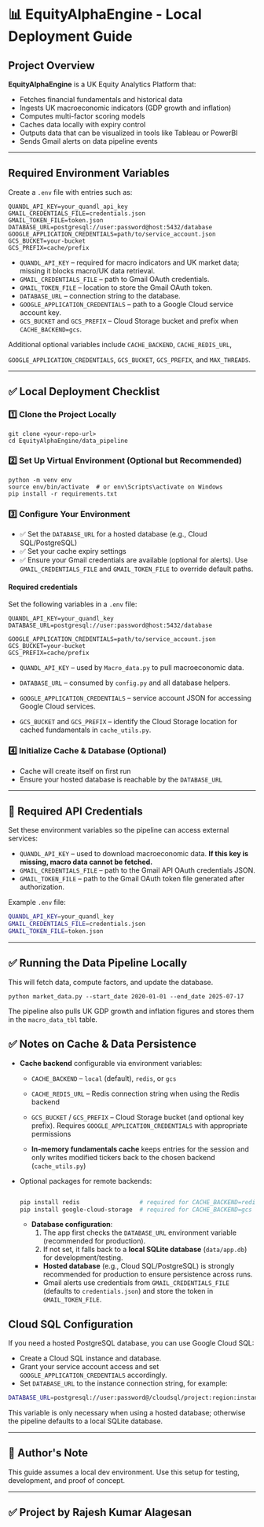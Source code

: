 
# 📊 EquityAlphaEngine - Local Deployment Guide

## Project Overview

**EquityAlphaEngine** is a UK Equity Analytics Platform that:
- Fetches financial fundamentals and historical data
- Ingests UK macroeconomic indicators (GDP growth and inflation)
- Computes multi-factor scoring models
- Caches data locally with expiry control
- Outputs data that can be visualized in tools like Tableau or PowerBI
- Sends Gmail alerts on data pipeline events

---

## Required Environment Variables

Create a `.env` file with entries such as:

```env
QUANDL_API_KEY=your_quandl_api_key
GMAIL_CREDENTIALS_FILE=credentials.json
GMAIL_TOKEN_FILE=token.json
DATABASE_URL=postgresql://user:password@host:5432/database
GOOGLE_APPLICATION_CREDENTIALS=path/to/service_account.json
GCS_BUCKET=your-bucket
GCS_PREFIX=cache/prefix
```

- `QUANDL_API_KEY` – required for macro indicators and UK market data; missing
  it blocks macro/UK data retrieval.
- `GMAIL_CREDENTIALS_FILE` – path to Gmail OAuth credentials.
- `GMAIL_TOKEN_FILE` – location to store the Gmail OAuth token.
- `DATABASE_URL` – connection string to the database.
- `GOOGLE_APPLICATION_CREDENTIALS` – path to a Google Cloud service account key.
- `GCS_BUCKET` and `GCS_PREFIX` – Cloud Storage bucket and prefix when `CACHE_BACKEND=gcs`.

Additional optional variables include `CACHE_BACKEND`, `CACHE_REDIS_URL`,

`GOOGLE_APPLICATION_CREDENTIALS`, `GCS_BUCKET`, `GCS_PREFIX`, and `MAX_THREADS`.


---

## ✅ Local Deployment Checklist

### 1️⃣ Clone the Project Locally
```
git clone <your-repo-url>
cd EquityAlphaEngine/data_pipeline
```

### 2️⃣ Set Up Virtual Environment (Optional but Recommended)
```
python -m venv env
source env/bin/activate  # or env\Scripts\activate on Windows
pip install -r requirements.txt
```

### 3️⃣ Configure Your Environment
- ✅ Set the `DATABASE_URL` for a hosted database (e.g., Cloud SQL/PostgreSQL)
- ✅ Set your cache expiry settings
- ✅ Ensure your Gmail credentials are available (optional for alerts). Use
  `GMAIL_CREDENTIALS_FILE` and `GMAIL_TOKEN_FILE` to override default paths.

#### Required credentials

Set the following variables in a `.env` file:

```env
QUANDL_API_KEY=your_quandl_key
DATABASE_URL=postgresql://user:password@host:5432/database

GOOGLE_APPLICATION_CREDENTIALS=path/to/service_account.json
GCS_BUCKET=your-bucket
GCS_PREFIX=cache/prefix

```

- `QUANDL_API_KEY` – used by `Macro_data.py` to pull macroeconomic data.
- `DATABASE_URL` – consumed by `config.py` and all database helpers.

- `GOOGLE_APPLICATION_CREDENTIALS` – service account JSON for accessing Google Cloud services.
- `GCS_BUCKET` and `GCS_PREFIX` – identify the Cloud Storage location for cached fundamentals in `cache_utils.py`.


### 4️⃣ Initialize Cache & Database (Optional)
- Cache will create itself on first run
- Ensure your hosted database is reachable by the `DATABASE_URL`

---

## 🔑 Required API Credentials

Set these environment variables so the pipeline can
access external services:

- `QUANDL_API_KEY` – used to download macroeconomic data. **If this key is
  missing, macro data cannot be fetched.**
- `GMAIL_CREDENTIALS_FILE` – path to the Gmail API OAuth credentials JSON.
- `GMAIL_TOKEN_FILE` – path to the Gmail OAuth token file generated after
  authorization.

Example `.env` file:

```bash
QUANDL_API_KEY=your_quandl_key
GMAIL_CREDENTIALS_FILE=credentials.json
GMAIL_TOKEN_FILE=token.json
```

---

## ✅ Running the Data Pipeline Locally
This will fetch data, compute factors, and update the database.
```
python market_data.py --start_date 2020-01-01 --end_date 2025-07-17
```
The pipeline also pulls UK GDP growth and inflation figures and stores them in
the `macro_data_tbl` table.

## ✅ Notes on Cache & Data Persistence

- **Cache backend** configurable via environment variables:
  - `CACHE_BACKEND` – `local` (default), `redis`, or `gcs`
  - `CACHE_REDIS_URL` – Redis connection string when using the Redis backend

  - `GCS_BUCKET` / `GCS_PREFIX` – Cloud Storage bucket (and optional key prefix).
    Requires `GOOGLE_APPLICATION_CREDENTIALS` with appropriate permissions

  - **In-memory fundamentals cache** keeps entries for the session and only writes modified tickers back to the chosen backend (`cache_utils.py`)
- Optional packages for remote backends:

  ```bash

  pip install redis                 # required for CACHE_BACKEND=redis
  pip install google-cloud-storage  # required for CACHE_BACKEND=gcs

  ```
   - **Database configuration**:
      1. The app first checks the `DATABASE_URL` environment variable (recommended for production).
      2. If not set, it falls back to a **local SQLite database** (`data/app.db`) for development/testing.
       - **Hosted database** (e.g., Cloud SQL/PostgreSQL) is strongly recommended for production to ensure persistence across runs.
      - Gmail alerts use credentials from `GMAIL_CREDENTIALS_FILE` (defaults to
        `credentials.json`) and store the token in `GMAIL_TOKEN_FILE`.

## Cloud SQL Configuration

If you need a hosted PostgreSQL database, you can use Google Cloud SQL:

- Create a Cloud SQL instance and database.
- Grant your service account access and set `GOOGLE_APPLICATION_CREDENTIALS` accordingly.
- Set `DATABASE_URL` to the instance connection string, for example:

```bash
DATABASE_URL=postgresql://user:password@/cloudsql/project:region:instance/dbname
```

This variable is only necessary when using a hosted database; otherwise the pipeline defaults to a local SQLite database.


---

## 📝 Author's Note
This guide assumes a local dev environment.
Use this setup for testing, development, and proof of concept.

---

## ✅ Project by Rajesh Kumar Alagesan
